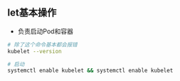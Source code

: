 ## let基本操作

- 负责启动Pod和容器

```bash
# 除了这个命令基本都会报错
kubelet --version

# 启动
systemctl enable kubelet && systemctl enable kubelet
```
